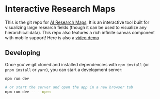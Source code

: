 # Interactive Research Maps

This is the git repo for [AI Research Maps](https://www.airesearchmaps.com/). It is an interactive tool built for visualizing large research fields (though it can be used to visualize any hierarchical data). This repo also features a rich infinite canvas component with mobile support! Here is also a [video demo](https://www.youtube.com/watch?v=nXtQtNlU_jg)

## Developing

Once you've git cloned and installed dependencies with `npm install` (or `pnpm install` or `yarn`), you can start a development server:

```bash
npm run dev

# or start the server and open the app in a new browser tab
npm run dev -- --open
```

